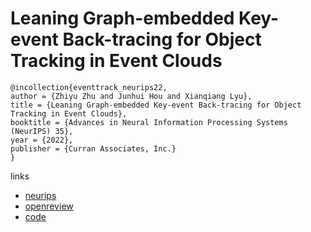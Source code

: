 # Leaning Graph-embedded Key-event Back-tracing for Object Tracking in Event Clouds

```
@incollection{eventtrack_neurips22,
author = {Zhiyu Zhu and Junhui Hou and Xianqiang Lyu},
title = {Leaning Graph-embedded Key-event Back-tracing for Object Tracking in Event Clouds},
booktitle = {Advances in Neural Information Processing Systems (NeurIPS) 35},
year = {2022},
publisher = {Curran Associates, Inc.}
}
```

links
- [neurips](https://nips.cc/Conferences/2022/Schedule?showEvent=54651)
- [openreview](https://openreview.net/forum?id=hTxYJAKY85)
- [code](https://github.com/ZHU-Zhiyu/Event-tracking)
